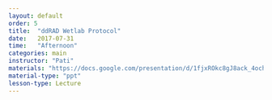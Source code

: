 ```yaml
---
layout: default
order: 5
title:  "ddRAD Wetlab Protocol"
date:   2017-07-31
time:   "Afternoon"
categories: main
instructor: "Pati"
materials: "https://docs.google.com/presentation/d/1fjxROkc8gJ8ack_4ochWS0tkaYzXqH1Kj6bv457dGHA/pub?start=false&loop=false&delayms=60000"
material-type: "ppt"
lesson-type: Lecture
---
```


